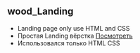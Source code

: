 ## wood_Landing
- Landing page only use HTML and CSS
- Простая Landing вёрстка [Посмотреть](https://vladbudberg.github.io/wood_Landing/)
- Использовался только HTML CSS


